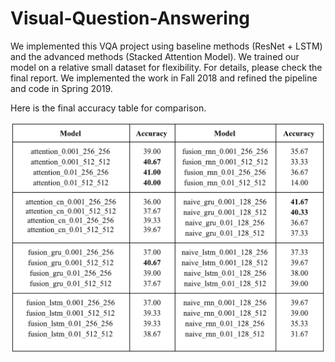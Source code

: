 # Visual-Question-Answering

We implemented this VQA project using baseline methods (ResNet + LSTM) and the advanced methods (Stacked Attention Model). We trained our model on a relative small dataset for flexibility. For details, please check the final report. We implemented the work in Fall 2018 and refined the pipeline and code in Spring 2019.

Here is the final accuracy table for comparison.

![alt text](https://github.com/Line-Yin/Visual-Question-Answering/blob/master/acc_table.png)
